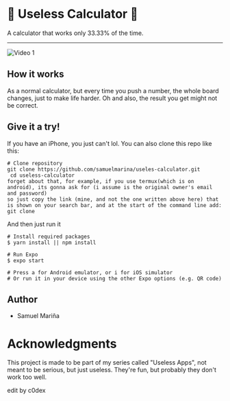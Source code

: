 # 🧮 Useless Calculator 🧮
A calculator that works only 33.33% of the time.

----------

![Video 1](https://media.giphy.com/media/e9XiDJZn66JFSodNEO/giphy.gif)

## How it works
As a normal calculator, but every time you push a number, the whole board changes, just to make life harder. Oh and also, the result you get might not be correct.

## Give it a try!
If you have an iPhone, you just can't lol.
You can also clone this repo like this:

```
# Clone repository
git clone https://github.com/samuelmarina/useles-calculator.git
 cd useless-calculator
forget about that, for example, if you use termux(which is on android), its gonna ask for (i assume is the original owner's email and password)
so just copy the link (mine, and not the one written above here) that is shown on your search bar, and at the start of the command line add:  git clone

```

And then just run it
```
# Install required packages
$ yarn install || npm install

# Run Expo
$ expo start

# Press a for Android emulator, or i for iOS simulator
# Or run it in your device using the other Expo options (e.g. QR code)
```

## Author
* Samuel Mariña

# Acknowledgments
This project is made to be part of my series called "Useless Apps", not meant to be serious, but just useless. They're fun, but probably they don't work too well.

edit by c0dex